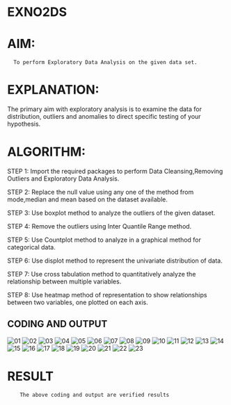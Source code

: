 # EXNO2DS
# AIM:
      To perform Exploratory Data Analysis on the given data set.
      
# EXPLANATION:
  The primary aim with exploratory analysis is to examine the data for distribution, outliers and anomalies to direct specific testing of your hypothesis.
  
# ALGORITHM:
STEP 1: Import the required packages to perform Data Cleansing,Removing Outliers and Exploratory Data Analysis.

STEP 2: Replace the null value using any one of the method from mode,median and mean based on the dataset available.

STEP 3: Use boxplot method to analyze the outliers of the given dataset.

STEP 4: Remove the outliers using Inter Quantile Range method.

STEP 5: Use Countplot method to analyze in a graphical method for categorical data.

STEP 6: Use displot method to represent the univariate distribution of data.

STEP 7: Use cross tabulation method to quantitatively analyze the relationship between multiple variables.

STEP 8: Use heatmap method of representation to show relationships between two variables, one plotted on each axis.

## CODING AND OUTPUT
![01](https://github.com/user-attachments/assets/8f224294-f7d5-4207-bab0-6cea3b86689f)
![02](https://github.com/user-attachments/assets/77f62e99-b890-4c11-a5c8-0ed76704f9e3)
![03](https://github.com/user-attachments/assets/b6f3998b-ffa2-4b3c-a0b4-3bb12e7cdebb)
![04](https://github.com/user-attachments/assets/6dc8b5fa-180f-4b80-9ffe-b640c2dfb363)
![05](https://github.com/user-attachments/assets/525a9d2e-0940-4fed-bdff-f6d3514fc1b9)
![06](https://github.com/user-attachments/assets/ef596968-ec9a-4df6-9635-b79518e30b77)
![07](https://github.com/user-attachments/assets/a3f91102-006b-443b-a0ee-790ab61c83db)
![08](https://github.com/user-attachments/assets/7f44092a-9154-4c77-907f-c636c6a756fe)
![09](https://github.com/user-attachments/assets/16c1e6b5-1b8d-4fb0-b132-785b09579dd5)
![10](https://github.com/user-attachments/assets/445d1ec0-7056-4cb7-a3a5-be8d59030dbd)
![11](https://github.com/user-attachments/assets/26e3c695-cfc4-425a-82fd-0ec11ed826b5)
![12](https://github.com/user-attachments/assets/d6f731bb-4045-4ed5-a9a2-814bc31a21d2)
![13](https://github.com/user-attachments/assets/dacf9ae9-f0f5-461d-9181-8feb639fe540)
![14](https://github.com/user-attachments/assets/3e96b451-aa70-4049-8ed9-0fde87865764)
![15](https://github.com/user-attachments/assets/579ba1e1-fe47-4240-a41c-90a234e9e6be)
![16](https://github.com/user-attachments/assets/e050330b-9cbd-43be-8602-33c4e02e2edd)
![17](https://github.com/user-attachments/assets/622f85b9-4d7c-4191-9bb6-99f9ae8857c5)
![18](https://github.com/user-attachments/assets/48a16903-2763-426d-91e6-4ff726de946c)
![19](https://github.com/user-attachments/assets/74384716-1a6d-42b5-8af4-472e2372146c)
![20](https://github.com/user-attachments/assets/99743142-ee66-4dd6-8dc7-5b3d34f46195)
![21](https://github.com/user-attachments/assets/fc707973-53b6-4130-8fb9-3828f1b2508e)
![22](https://github.com/user-attachments/assets/711a28ba-b620-4fa8-be5e-59a4492efc4c)
![23](https://github.com/user-attachments/assets/2087f3e6-2025-4a73-b90a-aff63f5c3bd1)


# RESULT
        The above coding and output are verified results
